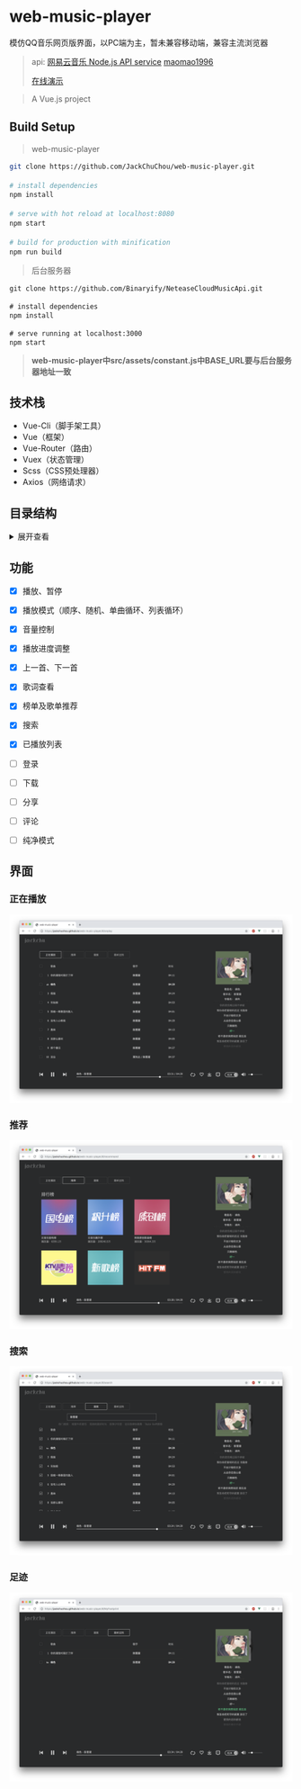 # web-music-player

模仿QQ音乐网页版界面，以PC端为主，暂未兼容移动端，兼容主流浏览器

> api: [网易云音乐 Node.js API service](<https://binaryify.github.io/NeteaseCloudMusicApi/#/>) [maomao1996](http://music.mtnhao.com/)
>
> [在线演示](<https://jackchuchou.github.io/web-music-player/#/>)

> A Vue.js project

## Build Setup

> web-music-player

``` bash
git clone https://github.com/JackChuChou/web-music-player.git

# install dependencies
npm install

# serve with hot reload at localhost:8080
npm start

# build for production with minification
npm run build
```

> 后台服务器

```
git clone https://github.com/Binaryify/NeteaseCloudMusicApi.git

# install dependencies
npm install

# serve running at localhost:3000
npm start
```

> **web-music-player中src/assets/constant.js中BASE_URL要与后台服务器地址一致**

## 技术栈

- Vue-Cli（脚手架工具）
- Vue（框架）
- Vue-Router（路由）
- Vuex（状态管理）
- Scss（CSS预处理器）
- Axios（网络请求）



## 目录结构

<details>
    <summary>展开查看</summary>
    <pre>
    	<code>
├── README.md
├── build									// vue配置文件
│   ├── build.js
│   ├── check-versions.js
│   ├── logo.png
│   ├── utils.js
│   ├── vue-loader.conf.js
│   ├── webpack.base.conf.js				// webpack基本环境配置
│   ├── webpack.dev.conf.js					// webpack开发环境配置
│   └── webpack.prod.conf.js				// webpack生产环境配置
├── config
│   ├── dev.env.js
│   ├── index.js
│   └── prod.env.js
├── index.html
├── package-lock.json
├── package.json
├── src										// 源码目录
│   ├── App.vue								// 根组件
│   ├── api									// 网络请求封装
│   │   └── index.js
│   ├── assets								// 资源目录
│   │   ├── constant.js						// 全局常量
│   │   ├── css								
│   │   │   └── global.sass					// 全局样式
│   │   └── images							// 精灵图及图标
│   │       ├── album_cover_player.png
│   │       ├── back.svg
│   │       ├── comment.png
│   │       ├── comment2X.png
│   │       ├── icon_list_menu.png
│   │       ├── icon_list_menu2X.png
│   │       ├── icon_player.png
│   │       ├── icon_player2X.png
│   │       ├── icon_sprite.png
│   │       ├── icon_sprite2X.png
│   │       ├── logo_jackchu.png
│   │       ├── play_icon.png
│   │       ├── player_cover.png
│   │       ├── player_logo.png
│   │       └── wave.gif
│   ├── components							// 组件目录
│   │   ├── ArtistDetail.vue				// 歌手详细
│   │   ├── LoadingMask.vue					// 加载遮罩
│   │   ├── PlayFt.vue						// 播放控制
│   │   ├── Playlist.vue					// 歌单
│   │   ├── SideBar.vue						// 侧边栏
│   │   ├── SongList.vue					// 歌曲列表
│   │   └── TopNav.vue						// 顶部导航栏
│   ├── main.js								// 入口主文件
│   ├── pages								
│   │   ├── HomePage.vue					// 首页
│   │   ├── MyFootprint.vue					// 足迹
│   │   ├── OnPlay.vue						// 正在播放
│   │   ├── Recommand.vue					// 推荐
│   │   ├── Search.vue						// 搜索
│   ├── router
│   │   └── index.js						// 路由配置
│   ├── store
│   │   ├── actions.js						
│   │   ├── index.js						// 创建store
│   │   ├── modules							// 模块状态
│   │   │   ├── detail.js
│   │   │   ├── history.js
│   │   │   ├── onPlay.js
│   │   │   ├── recommand.js
│   │   │   └── search.js
│   │   ├── mutationTypes.js
│   │   └── mutations.js
│   └── utils								// 工具类
│       ├── playlist			
│       │   └── index.js					// 格式化歌单
│       └── song
│           └── index.js					// 格式化歌曲
└── static									// 静态资源
    └── img
        ├── footprint.png
        ├── onplay.png
        ├── recommand.png
        └── search.png
    	</code>
    </pre>
</details>



## 功能

- [x] 播放、暂停
- [x] 播放模式（顺序、随机、单曲循环、列表循环）
- [x] 音量控制
- [x] 播放进度调整
- [x] 上一首、下一首
- [x] 歌词查看
- [x] 榜单及歌单推荐
- [x] 搜索
- [x] 已播放列表
- [ ] 登录
- [ ] 下载
- [ ] 分享
- [ ] 评论
- [ ] 纯净模式



## 界面

### 正在播放

![正在播放](./static/img/onplay.png)

### 推荐

![推荐](./static/img/recommand.png)

### 搜索

![搜索](./static/img/search.png)

### 足迹

![足迹](./static/img/footprint.png)